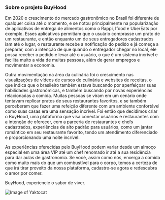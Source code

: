 ### Sobre o projeto BuyHood

Em 2020 o crescimento do mercado gastronômico no Brasil foi diferente de qualquer coisa até o momento, e se notou principalmente na popularização de aplicativos de entrega de alimentos como o Rappi, Ifood e UberEats por exemplo. Esses aplicativos permitiam que o usuário comprasse um prato de um restaurante, e então enquanto um de seus entregadores cadastrados iam até o lugar, o restaurante recebe a notificação do pedido e já começa a preparar, com a intenção de que quando o entregador chegar no local, ele possa receber o pedido e levar até o usuário, o que é um sistema incrível e facilita muito a vida de muitas pessoas, além de gerar empregos e movimentar a economia.

Outra movimentação na área da culinária foi o crescimento nas visualizações de vídeos de cursos de culinária e websites de receitas, o que indica que o brasileiro também estava buscando por aperfeiçoar suas habilidades gastronômicas, e também buscando por novas experiências relacionadas a comida. Muitas pessoas se viram em um cenário onde tentavam replicar pratos de seus restaurantes favoritos, e se também perceberam que fazer uma refeição diferente com um ambiente confortável como suas casas era uma sensação incrível. Foi então que decidimos criar o BuyHood, uma plataforma que visa conectar usuários e restaurantes com a intenção de oferecer, com a parceria de restaurantes e chefs cadastrados, experiências de alto padrão para usuários, como um jantar romântico em seu restaurante favorito, tendo um atendimento diferenciado e proporcionando uma noite incrível.

As experiências oferecidas pelo BuyHood podem variar desde um almoço especial em uma área VIP até um chef renomado ir até a sua residência para dar aulas de gastronomia. Se você, assim como nós, enxerga a comida como muito mais do que um combustível para o corpo, temos a certeza de que irá tirar proveito da nossa plataforma, cadastre-se agora e redescubra o amor por comer.

BuyHood, experiencie o sabor de viver.

![Image of Yaktocat](https://i.ibb.co/Wtg9K0N/Logo-Buy-Hood.png)

